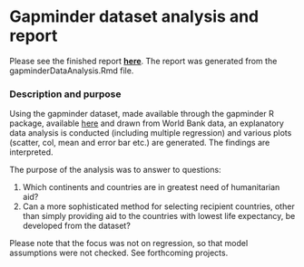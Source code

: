 # Gapminder dataset analysis and report

Please see the finished report **[here](https://spaniel01.github.io/gapminder_analysis_report/)**. The report was generated from the gapminderDataAnalysis.Rmd file.

### Description and purpose
Using the gapminder dataset, made available through the gapminder R package, available [here](https://www.rdocumentation.org/packages/gapminder/versions/0.3.0) and drawn from World Bank data, an explanatory data analysis is conducted (including multiple regression) and various plots (scatter, col, mean and error bar etc.) are generated. The findings are interpreted. 

The purpose of the analysis was to answer to questions: 

1. Which continents and countries are in greatest need of humanitarian aid?
2. Can a more sophisticated method for selecting recipient countries, other than simply providing aid to the countries with lowest life expectancy, be developed from the dataset?

Please note that the focus was not on regression, so that model assumptions were not checked. See forthcoming projects. 


